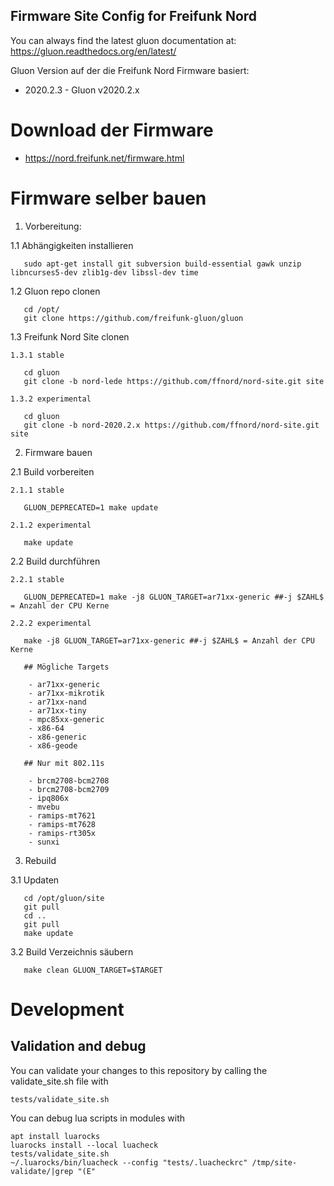 Firmware Site Config for Freifunk Nord
--------------------------------------

You can always find
the latest gluon documentation at:
https://gluon.readthedocs.org/en/latest/

Gluon Version auf der die Freifunk Nord Firmware basiert:

* 2020.2.3 - Gluon v2020.2.x

# Download der Firmware

* https://nord.freifunk.net/firmware.html

# Firmware selber bauen

1. Vorbereitung:

  1.1 Abhängigkeiten installieren

       sudo apt-get install git subversion build-essential gawk unzip libncurses5-dev zlib1g-dev libssl-dev time

  1.2 Gluon repo clonen

       cd /opt/
       git clone https://github.com/freifunk-gluon/gluon

  1.3 Freifunk Nord Site clonen

    1.3.1 stable

       cd gluon
       git clone -b nord-lede https://github.com/ffnord/nord-site.git site
       
    1.3.2 experimental
    
       cd gluon
       git clone -b nord-2020.2.x https://github.com/ffnord/nord-site.git site
       
2. Firmware bauen

  2.1 Build vorbereiten

    2.1.1 stable

       GLUON_DEPRECATED=1 make update
       
    2.1.2 experimental
    
       make update

  2.2 Build durchführen

    2.2.1 stable

       GLUON_DEPRECATED=1 make -j8 GLUON_TARGET=ar71xx-generic ##-j $ZAHL$ = Anzahl der CPU Kerne
       
    2.2.2 experimental
    
       make -j8 GLUON_TARGET=ar71xx-generic ##-j $ZAHL$ = Anzahl der CPU Kerne

       ## Mögliche Targets

        - ar71xx-generic
        - ar71xx-mikrotik
        - ar71xx-nand
        - ar71xx-tiny
        - mpc85xx-generic
        - x86-64
        - x86-generic
        - x86-geode
       
       ## Nur mit 802.11s
       
        - brcm2708-bcm2708
        - brcm2708-bcm2709
        - ipq806x
        - mvebu
        - ramips-mt7621
        - ramips-mt7628
        - ramips-rt305x
        - sunxi

3. Rebuild

  3.1 Updaten

       cd /opt/gluon/site
       git pull
       cd ..
       git pull
       make update

  3.2 Build Verzeichnis säubern

       make clean GLUON_TARGET=$TARGET

# Development

## Validation and debug

You can validate your changes to this repository by calling the validate_site.sh file with

    tests/validate_site.sh

You can debug lua scripts in modules with 

    apt install luarocks
    luarocks install --local luacheck
    tests/validate_site.sh
    ~/.luarocks/bin/luacheck --config "tests/.luacheckrc" /tmp/site-validate/|grep "(E"
